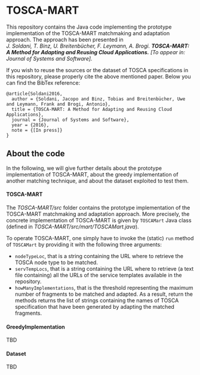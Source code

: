# TOSCA-MART
This repository contains the Java code implementing the prototype implementation of the TOSCA-MART 
matchmaking and adaptation approach. The approach has been presented in 
<br> 
_J. Soldani, T. Binz, U. Breitenbücher, F. Leymann, A. Brogi. 
**TOSCA-MART: A Method for Adapting and Reusing Cloud Applications.** 
[To appear in: Journal of Systems and Software]._ 

If you wish to reuse the sources or the dataset of TOSCA specifications in this repository, please properly 
cite the above mentioned paper. Below you can find the BibTex reference:
```
@article{Soldani2016,
  author = {Soldani, Jacopo and Binz, Tobias and Breitenbücher, Uwe and Leymann, Frank and Brogi, Antonio},
  title = {TOSCA-MART: A Method for Adapting and Reusing Cloud Applications},
  journal = {Journal of Systems and Software},
  year = {2016},
  note = {[In press]}
}
```

## About the code
In the following, we will give further details about the prototype implementation of TOSCA-MART, about the greedy
implementation of another matching technique, and about the dataset exploited to test them. 

#### TOSCA-MART
The _TOSCA-MART/src_ folder contains the prototype implementation of the TOSCA-MART matchmaking and adaptation approach. 
More precisely, the concrete implementation of TOSCA-MART is given by ```TOSCAMart``` Java class (defined in
_TOSCA-MART/src/mart/TOSCAMart.java_).

To operate TOSCA-MART, one simply have to invoke the (static) ```run``` method of ```TOSCAMart``` by providing it with the
following three arguments:
- ```nodeTypeLoc```, that is a string containing the URL where to retrieve the TOSCA node type to be matched.
- ```servTempLocs```, that is a string containing the URL where to retrieve (a text file containing) all the URLs of the service templates available in the repository. 
- ```howManyImplementations```, that is the threshold representing the maximum number of fragments to be matched and adapted.
As a result, return the methods returns the list of strings containing the names of TOSCA specification that have been generated by adapting the matched fragments.

#### GreedyImplementation
TBD

#### Dataset
TBD
